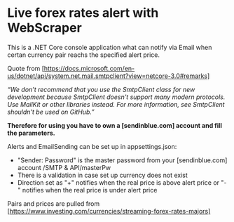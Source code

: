 # Live forex rates alert with WebScraper
This is a .NET Core console application what can notify via Email when certan currency pair reachs the specified alert price.

Quote from [https://docs.microsoft.com/en-us/dotnet/api/system.net.mail.smtpclient?view=netcore-3.0#remarks]

_“We don’t recommend that you use the SmtpClient class for new development because SmtpClient doesn't support many modern protocols. 
Use MailKit or other libraries instead. For more information, see SmtpClient shouldn't be used on GitHub.”_

**Therefore for using you have to own a [sendinblue.com] account and fill the parameters.** 

Alerts and EmailSending can be set up in appsettings.json:
  - "Sender: Password" is the master password from your [sendinblue.com] account /SMTP & API/masterPw
  - There is a validation in case set up currency does not exist
  - Direction set as 
        "+" notifies when the real price is above alert price or "-" notifies when the real price is under alert price
  
Pairs and prices are pulled from [https://www.investing.com/currencies/streaming-forex-rates-majors]
